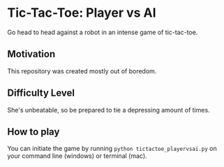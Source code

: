 # Tic-Tac-Toe: Player vs AI
Go head to head against a robot in an intense game of tic-tac-toe.

## Motivation
This repository was created mostly out of boredom.

## Difficulty Level
She's unbeatable, so be prepared to tie a depressing amount of times.

## How to play
You can initiate the game by running `python tictactoe_playervsai.py` on your command line (windows) or terminal (mac).
